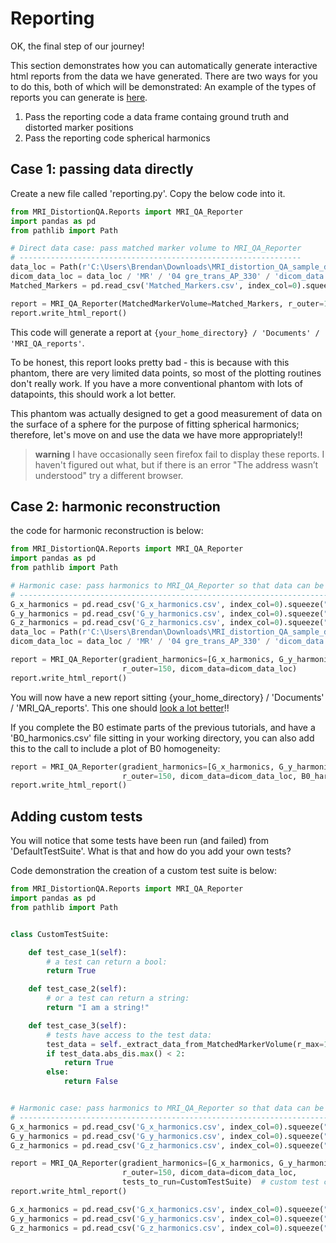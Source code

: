 # Reporting

OK, the final step of our journey!

This section demonstrates how you can automatically generate interactive html reports from the data we have generated. There are two ways for you to do this, both of which will be demonstrated:
An example of the types of reports you can generate is [here](https://github.com/ACRF-Image-X-Institute/MRI_DistortionQA/blob/gh-pages/_static/MR_QA_report_20_05_2022.html).

1. Pass the reporting code a data frame containg ground truth and distorted marker positions
2. Pass the reporting code spherical harmonics

## Case 1: passing data directly 

Create a new file called 'reporting.py'. Copy the below code into it.

```python
from MRI_DistortionQA.Reports import MRI_QA_Reporter
import pandas as pd
from pathlib import Path

# Direct data case: pass matched marker volume to MRI_QA_Reporter
# ---------------------------------------------------------------
data_loc = Path(r'C:\Users\Brendan\Downloads\MRI_distortion_QA_sample_data\MRI_distortion_QA_sample_data')
dicom_data_loc = data_loc / 'MR' / '04 gre_trans_AP_330' / 'dicom_data.json'  # previosly saved from a MarkerVolume
Matched_Markers = pd.read_csv('Matched_Markers.csv', index_col=0).squeeze("columns")

report = MRI_QA_Reporter(MatchedMarkerVolume=Matched_Markers, r_outer=150, dicom_data=dicom_data_loc)
report.write_html_report()
```

This code will generate a report at ```{your_home_directory} / 'Documents' / 'MRI_QA_reports'```.

To be honest, this report looks pretty bad - this is because with this phantom, there are very limited data points, so most of the plotting routines don't really work. If you have a more conventional phantom with lots of datapoints, this should work  a lot better.

This phantom was actually designed to get a good measurement of data on the surface of a sphere for the purpose of fitting spherical harmonics; therefore, let's move on and use the data we have more appropriately!! 

> **warning** I have occasionally seen firefox fail to display these reports. I haven't figured out what, but if there is an error "The address wasn’t understood" try a different browser.

## Case 2: harmonic reconstruction

the code for harmonic reconstruction is below:

```python
from MRI_DistortionQA.Reports import MRI_QA_Reporter
import pandas as pd
from pathlib import Path

# Harmonic case: pass harmonics to MRI_QA_Reporter so that data can be recontructed
# ----------------------------------------------------------------------------------
G_x_harmonics = pd.read_csv('G_x_harmonics.csv', index_col=0).squeeze("columns")
G_y_harmonics = pd.read_csv('G_y_harmonics.csv', index_col=0).squeeze("columns")
G_z_harmonics = pd.read_csv('G_z_harmonics.csv', index_col=0).squeeze("columns")
data_loc = Path(r'C:\Users\Brendan\Downloads\MRI_distortion_QA_sample_data\MRI_distortion_QA_sample_data')
dicom_data_loc = data_loc / 'MR' / '04 gre_trans_AP_330' / 'dicom_data.json'  # previosly saved from a MarkerVolume

report = MRI_QA_Reporter(gradient_harmonics=[G_x_harmonics, G_y_harmonics, G_z_harmonics],
                         r_outer=150, dicom_data=dicom_data_loc)
report.write_html_report()
```

You will now have a new report sitting {your_home_directory} / 'Documents' / 'MRI_QA_reports'.  This one should [look a lot better](_static/MR_QA_report_20_05_2022.html)!! 

If you complete the B0 estimate parts of the previous tutorials, and have a 'B0_harmonics.csv' file sitting in your working directory, you can also add this to the call to include a plot of B0 homogeneity:

```python
report = MRI_QA_Reporter(gradient_harmonics=[G_x_harmonics, G_y_harmonics, G_z_harmonics],
                         r_outer=150, dicom_data=dicom_data_loc, B0_harmonics='B0_harmonics.csv')
report.write_html_report()
```

## Adding custom tests

You will notice that some tests have been run (and failed) from 'DefaultTestSuite'. What is that and how do you add your own tests?

Code demonstration the creation of a custom test suite is below:

```python
from MRI_DistortionQA.Reports import MRI_QA_Reporter
import pandas as pd
from pathlib import Path


class CustomTestSuite:

    def test_case_1(self):
        # a test can return a bool:
        return True

    def test_case_2(self):
        # or a test can return a string:
        return "I am a string!"

    def test_case_3(self):
        # tests have access to the test data:
        test_data = self._extract_data_from_MatchedMarkerVolume(r_max=100)
        if test_data.abs_dis.max() < 2:
            return True
        else:
            return False


# Harmonic case: pass harmonics to MRI_QA_Reporter so that data can be recontructed
# ----------------------------------------------------------------------------------
G_x_harmonics = pd.read_csv('G_x_harmonics.csv', index_col=0).squeeze("columns")
G_y_harmonics = pd.read_csv('G_y_harmonics.csv', index_col=0).squeeze("columns")
G_z_harmonics = pd.read_csv('G_z_harmonics.csv', index_col=0).squeeze("columns")

report = MRI_QA_Reporter(gradient_harmonics=[G_x_harmonics, G_y_harmonics, G_z_harmonics],
                         r_outer=150, dicom_data=dicom_data_loc,
                         tests_to_run=CustomTestSuite)  # custom test class passed to tests_to_run
report.write_html_report()

G_x_harmonics = pd.read_csv('G_x_harmonics.csv', index_col=0).squeeze("columns")
G_y_harmonics = pd.read_csv('G_y_harmonics.csv', index_col=0).squeeze("columns")
G_z_harmonics = pd.read_csv('G_z_harmonics.csv', index_col=0).squeeze("columns")
```



